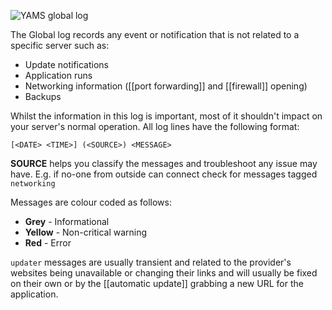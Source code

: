 ![YAMS global log](http://yams.in/assets/images/docs/global-log.png)

The Global log records any event or notification that is not related to a specific server such as:
  * Update notifications
  * Application runs
  * Networking information ([[port forwarding]] and [[firewall]] opening)
  * Backups

Whilst the information in this log is important, most of it shouldn't impact on your server's normal operation.  All log lines have the following format:

    [<DATE> <TIME>] (<SOURCE>) <MESSAGE>

**SOURCE** helps you classify the messages and troubleshoot any issue may have.  E.g. if no-one from outside can connect check for messages tagged `networking`

Messages are colour coded as follows:

  * **Grey** - Informational
  * **Yellow** - Non-critical warning
  * **Red** - Error

`updater` messages are usually transient and related to the provider's websites being unavailable or changing their links and will usually be fixed on their own or by the [[automatic update]] grabbing a new URL for the application.